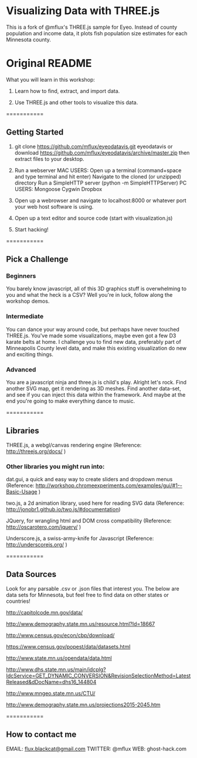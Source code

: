 # Visualizing Data with THREE.js

This is a fork of @mflux's THREE.js sample for Eyeo. Instead of county population and income data, it plots fish population size estimates for each Minnesota county.

# Original README

What you will learn in this workshop:

1. Learn how to find, extract, and import data.

2. Use THREE.js and other tools to visualize this data.

===========

## Getting Started

1. git clone https://github.com/mflux/eyeodatavis.git eyeodatavis or download https://github.com/mflux/eyeodatavis/archive/master.zip then extract files to your desktop.

2. Run a webserver
MAC USERS:
Open up a terminal (command+space and type terminal and hit enter)
Navigate to the cloned (or unzipped) directory
Run a SimpleHTTP server (python -m SimpleHTTPServer)
PC USERS:
Mongoose
Cygwin
Dropbox

3. Open up a webrowser and navigate to localhost:8000 or whatever port your web host software is using.

4. Open up a text editor and source code (start with visualization.js)

5. Start hacking!

===========

## Pick a Challenge

### Beginners
You barely know javascript, all of this 3D graphics stuff is overwhelming to you and what the heck is a CSV? Well you're in luck, follow along the workshop demos.

### Intermediate
You can dance your way around code, but perhaps have never touched THREE.js. You've made some visualizations, maybe even got a few D3 karate belts at home. I challenge you to find new data, preferably part of Minneapolis County level data, and make this existing visualization do new and exciting things.

### Advanced
You are a javascript ninja and three.js is child's play. Alright let's rock. Find another SVG map, get it rendering as 3D meshes. Find another data-set, and see if you can inject this data within the framework. And maybe at the end you're going to make everything dance to music.

===========

## Libraries

THREE.js, a webgl/canvas rendering engine
(Reference: http://threejs.org/docs/ )

### Other libraries you might run into:
dat.gui, a quick and easy way to create sliders and dropdown menus
(Reference: http://workshop.chromeexperiments.com/examples/gui/#1--Basic-Usage )

two.js, a 2d animation library, used here for reading SVG data (Reference: http://jonobr1.github.io/two.js/#documentation)

JQuery, for wrangling html and DOM cross compatibility
(Reference: http://oscarotero.com/jquery/ )

Underscore.js, a swiss-army-knife for Javascript
(Reference: http://underscorejs.org/ )

===========

## Data Sources
Look for any parsable .csv or .json files that interest you. The below are data sets for Minnesota, but feel free to find data on other states or countries!

http://capitolcode.mn.gov/data/

http://www.demography.state.mn.us/resource.html?Id=18667

http://www.census.gov/econ/cbp/download/

https://www.census.gov/popest/data/datasets.html

http://www.state.mn.us/opendata/data.html

http://www.dhs.state.mn.us/main/idcplg?IdcService=GET_DYNAMIC_CONVERSION&RevisionSelectionMethod=LatestReleased&dDocName=dhs16_144804

http://www.mngeo.state.mn.us/CTU/

http://www.demography.state.mn.us/projections2015-2045.htm

===========

## How to contact me
EMAIL:    flux.blackcat@gmail.com
TWITTER:  @mflux
WEB:      ghost-hack.com
